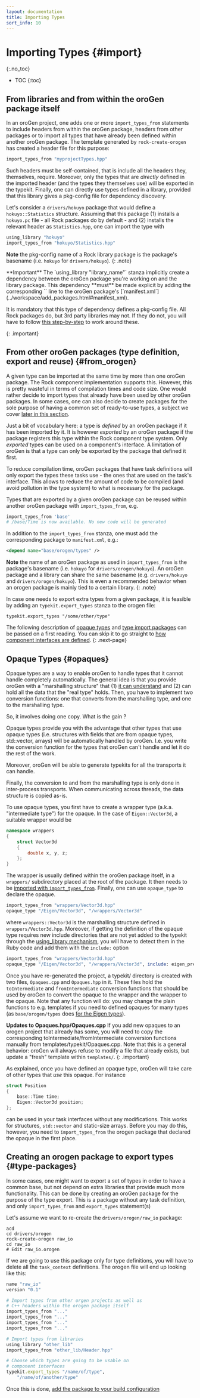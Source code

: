 ```yaml
---
layout: documentation
title: Importing Types
sort_info: 10
---
```


# Importing Types {#import}
{:.no_toc}

- TOC
{:toc}

## From libraries and from within the oroGen package itself

In an oroGen project, one adds one or more `import_types_from` statements to
include headers from within the oroGen package, headers from other packages or
to import all types that have already been defined within another oroGen
package. The template generated by `rock-create-orogen` has created a header
file for this purpose:

~~~ ruby
import_types_from "myprojectTypes.hpp"
~~~

Such headers must be self-contained, that is include all the headers they,
themselves, require.  Moreover, only the types that are _directly_ defined in
the imported header (and the types they themselves use) will be exported in the
typekit. Finally, one can directly use types defined in a library, provided
that this library gives a pkg-config file for dependency discovery.

Let's consider a `drivers/hokuyo` package that would define a
`hokuyo::Statistics` structure. Assuming that this package (1) installs a
`hokuyo.pc` file - all Rock packages do by default - and (2) installs the
relevant header as `Statistics.hpp`, one can import the type with

~~~ ruby
using_library "hokuyo"
import_types_from "hokuyo/Statistics.hpp"
~~~

**Note** the pkg-config name of a Rock library package is the package's basename
(i.e. `hokuyo` for `drivers/hokuyo`).
{: .note}

<div>
**Important** The `using_library "library_name"` stanza
implicitly create a dependency between the oroGen package you're working on
and the library package. This dependency **must** be made explicit by adding
the corresponding `<depend name="..." />` line to the oroGen package's
[`manifest.xml`](../workspace/add_packages.html#manifest_xml).

It is mandatory that this type of dependency defines a pkg-config file. All Rock
packages do, but 3rd party libraries may not. If they do not, you will have to
follow [this step-by-step](../libraries/cpp_libraries.html#unconventional_dependencies) to
work around these.
</div>
{: .important}

## From other oroGen packages (type definition, export and reuse) {#from_orogen}

A given type can be imported at the same time by more than one oroGen
package. The Rock component implementation supports this. However, this is
pretty wasteful in terms of compilation times and code size. One would rather
decide to import types that already have been used by other oroGen packages.
In some cases, one can also decide to create packages for the sole purpose of
having a common set of ready-to-use types, a subject we cover [later in this
section](#type-packages).

Just a bit of vocabulary here: a type is _defined_ by an oroGen package if
it has been imported by it. It is however _exported_ by an oroGen package if
the package registers this type within the Rock component type system. Only
_exported_ types can be used on a component's interface. A limitation of
oroGen is that a type can only be exported by the package that defined it
first.

To reduce compilation time, oroGen packages that have task definitions will
only export the types these tasks use - the ones that are used on the task's
interface. This allows to reduce the amount of code to be compiled (and avoid
pollution in the type system) to what is necessary for the package.

Types that are exported by a given oroGen package can be reused within
another oroGen package with `import_types_from`, e.g.

~~~ ruby
import_types_from 'base'
# /base/Time is now available. No new code will be generated
~~~

In addition to the `import_types_from` stanza, one must add the corresponding
package to `manifest.xml`, e.g.:

~~~ xml
<depend name="base/orogen/types" />
~~~

**Note** the name of an oroGen package as used in `import_types_from` is the
package's basename (i.e. `hokuyo` for `drivers/orogen/hokuyo`). An oroGen
package and a library can share the same basename (e.g. `drivers/hokuyo` and
`drivers/orogen/hokuyo`). This is even a recommended behavior when an orogen
package is mainly tied to a certain library.
{: .note}

In case one needs to export extra types from a given package, it is feasible
by adding an `typekit.export_types` stanza to the orogen file:

~~~
typekit.export_types "/some/other/type"
~~~

The following description of [opaque types](#opaques) and [type import
packages](#type-packages) can be passed on a first reading. You can skip it to
go straight to [how component interfaces are defined](interface.html).
{: .next-page}

## Opaque Types {#opaques}

Opaque types are a way to enable oroGen to handle types that it cannot handle
completely automatically. The general idea is that you provide oroGen with a
"marshalling structure" that (1) [it can understand](defining_types.html) and
(2) can hold all the data that the "real type" holds. Then, you have to
implement two conversion functions: one that converts from the marshalling type,
and one to the marshalling type.

So, it involves doing one copy. What is the gain ?

Opaque types provide you with the advantage that other types that use opaque
types (i.e.  structures with fields that are from opaque types, std::vector,
arrays) will be automatically handled by oroGen. I.e. you write the conversion
function for the types that oroGen can't handle and let it do the rest of the
work.

Moreover, oroGen will be able to generate typekits for all the transports it
can handle.

Finally, the conversion to and from the marshalling type is only done in
inter-process transports. When communicating across threads, the data structure
is copied as-is.

To use opaque types, you first have to create a wrapper type (a.k.a.
"intermediate type") for the opaque. In the case of `Eigen::Vector3d`, a
suitable wrapper would be

~~~ cpp
namespace wrappers
{
    struct Vector3d
    {
        double x, y, z;
    };
}
~~~

The wrapper is usually defined within the oroGen package itself, in a
`wrappers/` subdirectory placed at the root of the package. It then needs to be
[imported with `import_types_from`](#import).  Finally, one can use
`opaque_type` to declare the opaque.

~~~ ruby
import_types_from "wrappers/Vector3d.hpp"
opaque_type "/Eigen/Vector3d", "/wrappers/Vector3d"
~~~

where `wrappers::Vector3d` is the marshalling structure defined in
`wrappers/Vector3d.hpp`. Moreover, if getting the definition of the opaque type
requires new include directories that are not yet added to the typekit through
the [using_library mechanism](#import), you will have to detect them in the
Ruby code and add them with the `include:` option

~~~ ruby
import_types_from "wrappers/Vector3d.hpp"
opaque_type "/Eigen/Vector3d", "/wrappers/Vector3d", include: eigen_prefix
~~~

Once you have re-generated the project, a typekit/ directory is created with
two files, `Opaques.cpp` and `Opaques.hpp` in it. These files hold the
`toIntermediate` and `fromIntermediate` conversion functions that should be
used by oroGen to convert the opaque to the wrapper and the wrapper to the
opaque. Note that any function will do: you may change the plain functions to
e.g. templates if you need to defined opaques for many types (as
`base/orogen/types` does [for the Eigen
types](https://github.com/rock-core/base-orogen-types/blob/master/typekit/Opaques.hpp)).

**Updates to Opaques.hpp/Opaques.cpp** If you add new opaques to an orogen
project that already has some, you will need to copy the corresponding
toIntermediate/fromIntermediate conversion functions manually from
templates/typekit/Opaques.cpp. Note that this is a general behavior: oroGen
will always refuse to modify a file that already exists, but update a "fresh"
template within `templates/`.
{: .important}

As explained, once you have defined an opaque type, oroGen will take care of
other types that _use_ this opaque. For instance

~~~ cpp
struct Position
{
    base::Time time;
    Eigen::Vector3d position;
};
~~~

can be used in your task interfaces without any modifications. This works for
structures, `std::vector` and static-size arrays. Before you may do this, however,
you need to `import_types_from` the orogen package that declared the opaque
in the first place.

## Creating an orogen package to export types {#type-packages}

In some cases, one might want to export a set of types in order to have a common
base, but not depend on extra libraries that provide much more functionality. This
can be done by creating an oroGen package for the purpose of the type export. This
is a package without any task definition, and only `import_types_from` and
`export_types` statement(s)

Let's assume we want to re-create the `drivers/orogen/raw_io` package:

~~~
acd
cd drivers/orogen
rock-create-orogen raw_io
cd raw_io
# Edit raw_io.orogen
~~~

If we are going to use this package only for type definitions, you will have to
delete all the `task_context` definitions. The orogen file will end up looking
like this:

~~~ ruby
name "raw_io"
version "0.1"

# Import types from other orgen projects as well as
# C++ headers within the orogen package itself
import_types_from "..."
import_types_from "..."
import_types_from "..."
import_types_from "..."

# Import types from libraries
using_library "other_lib"
import_types_from "other_lib/Header.hpp"

# Choose which types are going to be usable on
# component interfaces
typekit.export_types "/name/of/type",
    "/name/of/another/type"
~~~

Once this is done, [add the package to your build
configuration](../workspace/add_packages.html#orogen)
